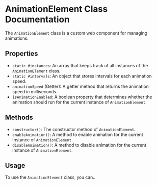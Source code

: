 # AnimationElement Class Documentation

The `AnimationElement` class is a custom web component for managing animations.

## Properties

- `static #instances`: An array that keeps track of all instances of the `AnimationElement` class.
- `static #intervals`: An object that stores intervals for each animation speed.
- `animationSpeed` (Getter): A getter method that returns the animation speed in milliseconds.
- `isAnimationEnabled`: A boolean property that determines whether the animation should run for the current instance of `AnimationElement`.

## Methods

- `constructor()`: The constructor method of `AnimationElement`.
- `enableAnimation()`: A method to enable animation for the current instance of `AnimationElement`.
- `disableAnimation()`: A method to disable animation for the current instance of `AnimationElement`.

## Usage

To use the `AnimationElement` class, you can...
